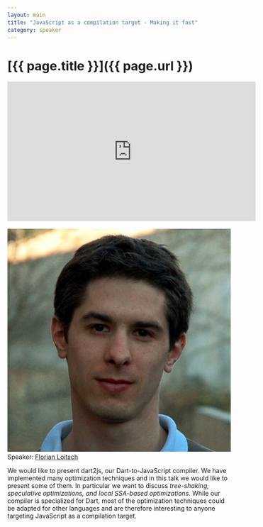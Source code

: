 ```yaml
---
layout: main
title: "JavaScript as a compilation target - Making it fast"
category: speaker
---
```


# [{{ page.title }}]({{ page.url }})

<iframe width="560" height="315" src="http://www.youtube.com/embed/d-xVOke3ync" frameborder="0" allowfullscreen="true">
</iframe>

<a href="http://florian.loitsch.com"><img src="/images/florian-loitsch.jpeg" class="speaker" alt="Florian Loitsch"></a>
Speaker: <a href="http://florian.loitsch.com">Florian Loitsch</a>

We would like to present dart2js, our Dart-to-JavaScript compiler. We have implemented many optimization techniques and in this talk we would like to present some of them.
In particular we want to discuss *tree-shaking, speculative optimizations, and local SSA-based optimizations.* While our compiler is specialized for Dart, most of the optimization techniques could be adapted for other languages and are therefore interesting to anyone targeting JavaScript as a compilation target.
